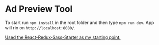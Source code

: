 # Ad Preview Tool

To start run `npm install` in the root folder and then type `npm run dev`. App will rin on `http://localhost:8080/`.

[Used the React-Redux-Sass-Starter as my starting point.](https://github.com/Gigacore/React-Redux-Sass-Starter)
